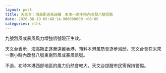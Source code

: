 ```yaml
---
layout: post
title: 天文台：海高斯逐漸遠離　未來一兩小時內改發八號信號
date: 2020-08-19 06:48:14.000000000 +08:00
categories: rthk
---
```


九號烈風或暴風風力增強信號現正生效。

天文台表示，海高斯正逐漸遠離香港，預料本港風勢會逐步減弱，天文台會在未來一兩小時內改發八號東南烈風或暴風信號。

不過，初時本港西部地區的風力仍然會較大，天文台提醒市民需保持警惕。
